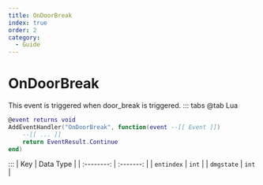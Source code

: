 ```yaml
---
title: OnDoorBreak
index: true
order: 2
category:
  - Guide
---
```


# OnDoorBreak
This event is triggered when door_break is triggered.
::: tabs
@tab Lua
```lua
@event returns void
AddEventHandler("OnDoorBreak", function(event --[[ Event ]])
    --[[ ... ]]
    return EventResult.Continue
end)
```

:::
|     Key    | Data Type |
| :--------: | :-------: |
| `entindex` |   `int`   |
| `dmgstate` |   `int`   |